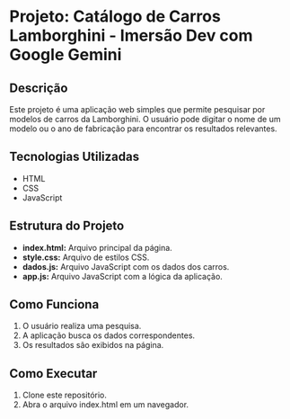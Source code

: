 # Projeto: Catálogo de Carros Lamborghini - Imersão Dev com Google Gemini

## Descrição
Este projeto é uma aplicação web simples que permite pesquisar por modelos de carros da Lamborghini. O usuário pode digitar o nome de um modelo ou o ano de fabricação para encontrar os resultados relevantes.

## Tecnologias Utilizadas
* HTML
* CSS
* JavaScript

## Estrutura do Projeto
* **index.html:** Arquivo principal da página.
* **style.css:** Arquivo de estilos CSS.
* **dados.js:** Arquivo JavaScript com os dados dos carros.
* **app.js:** Arquivo JavaScript com a lógica da aplicação.

## Como Funciona
1. O usuário realiza uma pesquisa.
2. A aplicação busca os dados correspondentes.
3. Os resultados são exibidos na página.

## Como Executar
1. Clone este repositório.
2. Abra o arquivo index.html em um navegador.
